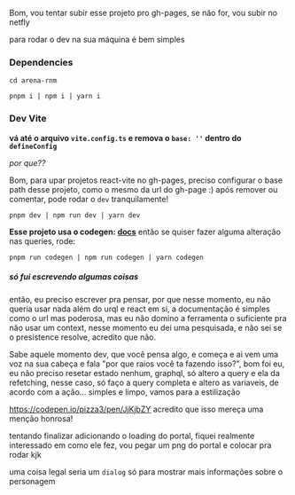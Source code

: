 Bom, vou tentar subir esse projeto pro gh-pages, se não for, vou subir no netfly

para rodar o dev na sua máquina é bem simples

### Dependencies
```shell 
cd arena-rnm

pnpm i | npm i | yarn i
```

### Dev Vite

**vá até o arquivo `vite.config.ts` e remova o `base: ''` dentro do `defineConfig`**

_por que??_

Bom, para upar projetos react-vite no gh-pages, preciso configurar o base path desse projeto, como o mesmo da url do gh-page :)
após remover ou comentar, pode rodar o `dev` tranquilamente!

```shell 
pnpm dev | npm run dev | yarn dev
```

**Esse projeto usa o codegen: [docs](https://the-guild.dev/graphql/codegen)** então se quiser fazer alguma alteração nas queries, rode:

```shell 
pnpm run codegen | npm run codegen | yarn codegen
```

##### só fui escrevendo algumas coisas
então, eu preciso escrever pra pensar, por que nesse momento, eu não queria usar nada além do urql e react em si, a documentação é simples como o url mas poderosa, mas eu não domino a ferramenta o suficiente pra não usar um context, nesse momento
eu dei uma pesquisada, e não sei se o presistence resolve, acredito que não.

Sabe aquele momento dev, que você pensa algo, e começa e ai vem uma voz na sua cabeça e fala "por que raios você ta fazendo isso?", bom foi eu, eu não preciso resetar estado nenhum, graphql, só altero a query e ela da refetching, nesse caso, só faço a query completa e altero as variaveis, de acordo com a ação...
simples e limpo, vamos para a estilização

https://codepen.io/pizza3/pen/JjKjbZY acredito que isso mereça uma menção honrosa!

tentando finalizar adicionando o loading do portal, fiquei realmente interessado em como ele fez, vou pegar um png do portal e colocar pra rodar kjk

uma coisa legal seria um `dialog` só para mostrar mais informações sobre o personagem
